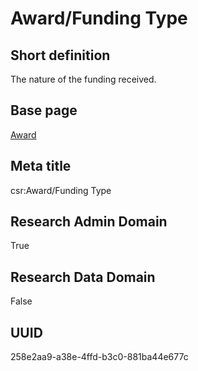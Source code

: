# Award/Funding Type
## Short definition
The nature of the funding received.
## Base page
[Award](../Objects/Award.md)
## Meta title
csr:Award/Funding Type
## Research Admin Domain
True
## Research Data Domain
False
## UUID
258e2aa9-a38e-4ffd-b3c0-881ba44e677c
